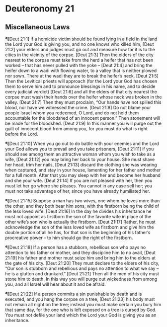 # Deuteronomy 21

## Miscellaneous Laws
¶[Deut 21:1] If a homicide victim should be found lying in a field in the land the Lord your God is giving you, and no one knows who killed him,
[Deut 21:2] your elders and judges must go out and measure how far it is to the cities in the vicinity of the corpse.
[Deut 21:3] Then the elders of the city nearest to the corpse must take from the herd a heifer that has not been worked – that has never pulled with the yoke –
[Deut 21:4] and bring the heifer down to a wadi with flowing water, to a valley that is neither plowed nor sown. There at the wadi they are to break the heifer’s neck.
[Deut 21:5] Then the Levitical priests will approach (for the Lord your God has chosen them to serve him and to pronounce blessings in his name, and to decide every judicial verdict)
[Deut 21:6] and all the elders of that city nearest the corpse must wash their hands over the heifer whose neck was broken in the valley.
[Deut 21:7] Then they must proclaim, “Our hands have not spilled this blood, nor have we witnessed the crime.
[Deut 21:8] Do not blame your people Israel whom you redeemed, O Lord, and do not hold them accountable for the bloodshed of an innocent person.” Then atonement will be made for the bloodshed.
[Deut 21:9] In this manner you will purge out the guilt of innocent blood from among you, for you must do what is right before the Lord.

¶[Deut 21:10] When you go out to do battle with your enemies and the Lord your God allows you to prevail and you take prisoners,
[Deut 21:11] if you should see among them an attractive woman whom you wish to take as a wife,
[Deut 21:12] you may bring her back to your house. She must shave her head, trim her nails,
[Deut 21:13] discard the clothing she was wearing when captured, and stay in your house, lamenting for her father and mother for a full month. After that you may sleep with her and become her husband and she your wife.
[Deut 21:14] If you are not pleased with her, then you must let her go where she pleases. You cannot in any case sell her; you must not take advantage of her, since you have already humiliated her.

¶[Deut 21:15] Suppose a man has two wives, one whom he loves more than the other, and they both bear him sons, with the firstborn being the child of the less loved wife.
[Deut 21:16] In the day he divides his inheritance he must not appoint as firstborn the son of the favorite wife in place of the other wife’s son who is actually the firstborn.
[Deut 21:17] Rather, he must acknowledge the son of the less loved wife as firstborn and give him the double portion of all he has, for that son is the beginning of his father’s procreative power – to him should go the right of the firstborn.

¶[Deut 21:18] If a person has a stubborn, rebellious son who pays no attention to his father or mother, and they discipline him to no avail,
[Deut 21:19] his father and mother must seize him and bring him to the elders at the gate of his city.
[Deut 21:20] They must declare to the elders of his city, “Our son is stubborn and rebellious and pays no attention to what we say – he is a glutton and drunkard.”
[Deut 21:21] Then all the men of his city must stone him to death. In this way you will purge out wickedness from among you, and all Israel will hear about it and be afraid.

¶[Deut 21:22] If a person commits a sin punishable by death and is executed, and you hang the corpse on a tree,
[Deut 21:23] his body must not remain all night on the tree; instead you must make certain you bury him that same day, for the one who is left exposed on a tree is cursed by God. You must not defile your land which the Lord your God is giving you as an inheritance.
